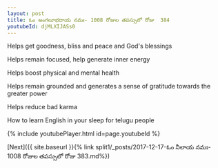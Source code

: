 ```yaml
---
layout: post
title: ఓం అంగలూభదాయ నమః- 1008 రోజుల తపస్సులో రోజు  384
youtubeId: djMLXIJASs0
---
```

 
 
Helps get goodness, bliss and peace and God's blessings
 
Helps remain focused, help generate inner energy 
 
Helps boost physical and mental health 
 
Helps remain grounded and generates a sense of gratitude towards the greater power 
 
Helps reduce bad karma
 
How to learn English in your sleep for telugu people
 
 
 
 


{% include youtubePlayer.html id=page.youtubeId %}
 
[Next]({{ site.baseurl }}{% link split1/_posts/2017-12-17-ఓం నీలాయ నమః- 1008 రోజుల తపస్సులో రోజు  383.md%})
 
